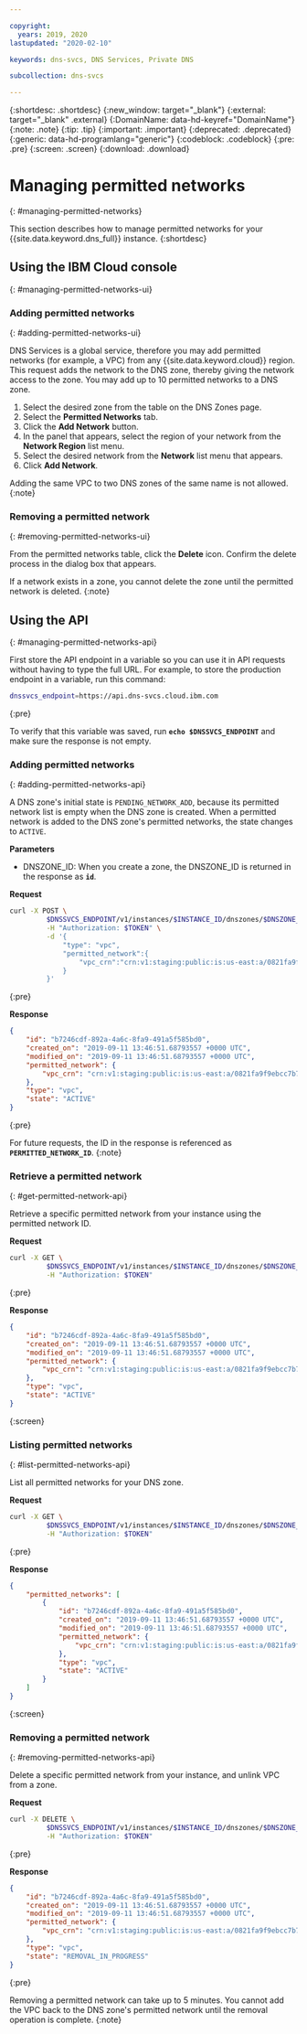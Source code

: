 ```yaml
---

copyright:
  years: 2019, 2020
lastupdated: "2020-02-10"

keywords: dns-svcs, DNS Services, Private DNS

subcollection: dns-svcs

---
```


{:shortdesc: .shortdesc}
{:new_window: target="_blank"}
{:external: target="_blank" .external}
{:DomainName: data-hd-keyref="DomainName"}
{:note: .note}
{:tip: .tip}
{:important: .important}
{:deprecated: .deprecated}
{:generic: data-hd-programlang="generic"}
{:codeblock: .codeblock}
{:pre: .pre}
{:screen: .screen}
{:download: .download}

# Managing permitted networks
{: #managing-permitted-networks}

This section describes how to manage permitted networks for your {{site.data.keyword.dns_full}} instance.
{:shortdesc}

## Using the IBM Cloud console
{: #managing-permitted-networks-ui}

### Adding permitted networks
{: #adding-permitted-networks-ui}

DNS Services is a global service, therefore you may add permitted networks (for example, a VPC) from any {{site.data.keyword.cloud}} region. This request adds the network to the DNS zone, thereby giving the network access to the zone. You may add up to 10 permitted networks to a DNS zone.

1. Select the desired zone from the table on the DNS Zones page.
1. Select the **Permitted Networks** tab.
1. Click the **Add Network** button.
1. In the panel that appears, select the region of your network from the **Network Region** list menu.
1. Select the desired network from the **Network** list menu that appears.
1. Click **Add Network**.

Adding the same VPC to two DNS zones of the same name is not allowed.
{:note}

### Removing a permitted network
{: #removing-permitted-networks-ui}

From the permitted networks table, click the **Delete** icon. Confirm the delete process in the dialog box that appears.

If a network exists in a zone, you cannot delete the zone until the permitted network is deleted.
{:note}

## Using the API
{: #managing-permitted-networks-api}

First store the API endpoint in a variable so you can use it in API requests without having to type the full URL. For example, to store the production endpoint in a variable, run this command:

```bash
dnssvcs_endpoint=https://api.dns-svcs.cloud.ibm.com
```
{:pre}

To verify that this variable was saved, run **`echo $DNSSVCS_ENDPOINT`** and make sure the response is not empty.

### Adding permitted networks
{: #adding-permitted-networks-api}

A DNS zone's initial state is `PENDING_NETWORK_ADD`, because its permitted network list is empty when the DNS zone is created. When a permitted network is added to the DNS zone's permitted networks, the state changes to `ACTIVE`.

**Parameters**

* DNSZONE_ID: When you create a zone, the DNSZONE_ID is returned in the response as **`id`**.

**Request**

```bash
curl -X POST \
         $DNSSVCS_ENDPOINT/v1/instances/$INSTANCE_ID/dnszones/$DNSZONE_ID/permitted_networks \
         -H "Authorization: $TOKEN" \
         -d '{
             "type": "vpc",
             "permitted_network":{
                 "vpc_crn":"crn:v1:staging:public:is:us-east:a/0821fa9f9ebcc7b7c9a0d6e9bf9442a4::vpc:b7246cdf-892a-4a6c-8fa9-491a5f585bd0"
             }
         }'
```
{:pre}


**Response**

```json
{
    "id": "b7246cdf-892a-4a6c-8fa9-491a5f585bd0",
    "created_on": "2019-09-11 13:46:51.68793557 +0000 UTC",
    "modified_on": "2019-09-11 13:46:51.68793557 +0000 UTC",
    "permitted_network": {
        "vpc_crn": "crn:v1:staging:public:is:us-east:a/0821fa9f9ebcc7b7c9a0d6e9bf9442a4::vpc:b7246cdf-892a-4a6c-8fa9-491a5f585bd0"
    },
    "type": "vpc",
    "state": "ACTIVE"
}
```
{:pre}

For future requests, the ID in the response is referenced as **`PERMITTED_NETWORK_ID`**.
{:note}

### Retrieve a permitted network
{: #get-permitted-network-api}

Retrieve a specific permitted network from your instance using the permitted network ID.

**Request**

```bash
curl -X GET \
         $DNSSVCS_ENDPOINT/v1/instances/$INSTANCE_ID/dnszones/$DNSZONE_ID/permitted_networks/$PERMITTED_NETWORK_ID \
         -H "Authorization: $TOKEN"
```
{:pre}

**Response**

```json
{
    "id": "b7246cdf-892a-4a6c-8fa9-491a5f585bd0",
    "created_on": "2019-09-11 13:46:51.68793557 +0000 UTC",
    "modified_on": "2019-09-11 13:46:51.68793557 +0000 UTC",
    "permitted_network": {
        "vpc_crn": "crn:v1:staging:public:is:us-east:a/0821fa9f9ebcc7b7c9a0d6e9bf9442a4::vpc:b7246cdf-892a-4a6c-8fa9-491a5f585bd0"
    },
    "type": "vpc",
    "state": "ACTIVE"
}
```
{:screen}

### Listing permitted networks
{: #list-permitted-networks-api}

List all permitted networks for your DNS zone.

**Request**

```bash
curl -X GET \
         $DNSSVCS_ENDPOINT/v1/instances/$INSTANCE_ID/dnszones/$DNSZONE_ID/permitted_networks \
         -H "Authorization: $TOKEN"
```
{:pre}

**Response**

```json
{
    "permitted_networks": [
        {
            "id": "b7246cdf-892a-4a6c-8fa9-491a5f585bd0",
            "created_on": "2019-09-11 13:46:51.68793557 +0000 UTC",
            "modified_on": "2019-09-11 13:46:51.68793557 +0000 UTC",
            "permitted_network": {
                "vpc_crn": "crn:v1:staging:public:is:us-east:a/0821fa9f9ebcc7b7c9a0d6e9bf9442a4::vpc:b7246cdf-892a-4a6c-8fa9-491a5f585bd0"
            },
            "type": "vpc",
            "state": "ACTIVE"
        }
    ]
}
```
{:screen}

### Removing a permitted network
{: #removing-permitted-networks-api}

Delete a specific permitted network from your instance, and unlink VPC from a zone.

**Request**

```bash
curl -X DELETE \
         $DNSSVCS_ENDPOINT/v1/instances/$INSTANCE_ID/dnszones/$DNSZONE_ID/permitted_networks/$PERMITTED_NETWORK_ID \
         -H "Authorization: $TOKEN"
```
{:pre}

**Response**
```json
{
    "id": "b7246cdf-892a-4a6c-8fa9-491a5f585bd0",
    "created_on": "2019-09-11 13:46:51.68793557 +0000 UTC",
    "modified_on": "2019-09-11 13:46:51.68793557 +0000 UTC",
    "permitted_network": {
        "vpc_crn": "crn:v1:staging:public:is:us-east:a/0821fa9f9ebcc7b7c9a0d6e9bf9442a4::vpc:b7246cdf-892a-4a6c-8fa9-491a5f585bd0"
    },
    "type": "vpc",
    "state": "REMOVAL_IN_PROGRESS"
}
```
{:pre}

Removing a permitted network can take up to 5 minutes. You cannot add the VPC back to the DNS zone's permitted network until the removal operation is complete.
{:note}
